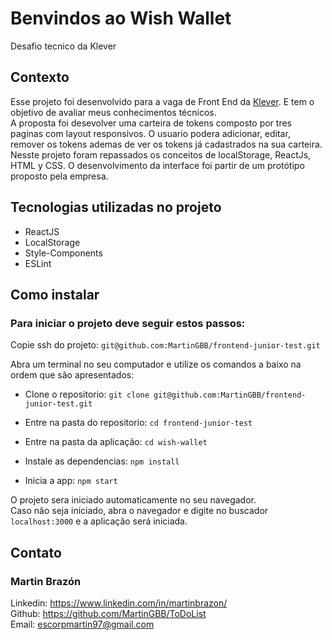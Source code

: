 # Benvindos ao Wish Wallet
Desafio tecnico da Klever

## Contexto
Esse projeto foi desenvolvido para a vaga de Front End da [Klever](https://klever.io/). E tem o objetivo de avaliar meus conhecimentos técnicos.<br>
 A proposta foi desevolver uma carteira de tokens composto por tres paginas com layout responsivos.
O usuario podera adicionar, editar, remover os tokens ademas de ver os tokens já cadastrados na sua carteira.<br>
Nesste projeto foram repassados os conceitos de localStorage, ReactJs, HTML y CSS. O desenvolvimento da interface foi partir de um protótipo proposto pela empresa.

## Tecnologias utilizadas no projeto
- ReactJS
- LocalStorage
- Style-Components
- ESLint

## Como instalar
### Para iniciar o projeto deve seguir estos passos:

Copie ssh do projeto: `git@github.com:MartinGBB/frontend-junior-test.git`

Abra um terminal no seu computador e utilize os comandos a baixo na ordem que são apresentados:
- Clone o repositorio: `git clone git@github.com:MartinGBB/frontend-junior-test.git`
 
- Entre na pasta do repositorio:
 `cd frontend-junior-test`

- Entre na pasta da aplicação:
 `cd wish-wallet`

- Instale as dependencias: `npm install`
- Inicia a app: `npm start`

O projeto sera iniciado automaticamente no seu navegador.<br>
Caso nâo seja iniciado, abra o navegador e digite no buscador `localhost:3000` e a aplicação será iniciada.

## Contato
### Martin Brazón
Linkedin: https://www.linkedin.com/in/martinbrazon/ <br/>
Github: https://github.com/MartinGBB/ToDoList <br/>
Email: escorpmartin97@gmail.com